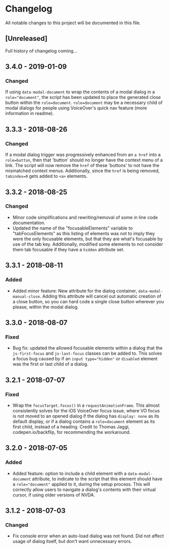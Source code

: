 # Changelog
All notable changes to this project will be documented in this file.

## [Unreleased]
Full history of changelog coming...

## 3.4.0 - 2019-01-09
### Changed
If using `data-modal-document` to wrap the contents of a modal dialog in a `role="document"`, the script has been updated to place the generated close button within the `role=document`.  `role=document` may be a necessary child of modal dialogs for people using VoiceOver's quick nav feature (more information in readme).

## 3.3.3 - 2018-08-26
### Changed
If a modal dialog trigger was progressively enhanced from an `a href` into a `role=button`, then that 'button' should no longer have the context menu of a link.  The script will now remove the `href` of these 'buttons' to not have the mismatched context menus.  Additionally, since the `href` is being removed, `tabindex=0` gets added to `<a>` elements.

## 3.3.2 - 2018-08-25
### Changed
- Minor code simplifications and rewriting/removal of some in line code documentation. 
- Updated the name of the "focusableElements" variable to "tabFocusElements" as this listing of elements was not to imply they were the only focusable elements, but that they are what's focusable by use of the tab key.  Additionally, modified some elements to not consider them tab focusable if they have a `hidden` attribute set.

## 3.3.1 - 2018-08-11
### Added
- Added minor feature: New attribute for the dialog container, `data-modal-manual-close`. Adding this attribute will cancel out automatic creation of a close button, so you can hard code a single close button wherever you please, within the modal dialog.

## 3.3.0 - 2018-08-07
### Fixed
- Bug fix: updated the allowed focusable elements within a dialog that the `js-first-focus` and `js-last-focus` classes can be added to.  This solves a focus bug caused by if an `input type="hidden"` or `disabled` element was the first or last child of a dialog.

## 3.2.1 - 2018-07-07
### Fixed
- Wrap the `focusTarget.focus()` in a `requestAnimationFrame`. This almost consistently solves for the iOS VoiceOver focus issue, where VO focus is not moved to an opened dialog if the dialog has `display: none` as its default display, or if a dialog contains a `role=document` element as its first child, instead of a heading. Credit to Thomas Jaggi, codepen.io/backflip, for recommending the workaround.
  
## 3.2.0 - 2018-07-05
### Added
- Added feature: option to include a child element with a `data-modal-document` attribute, to indicate to the script that this element should have a `role="document"` applied to it, during the setup process. This will correctly allow users to navigate a dialog's contents with their virtual cursor, if using older versions of NVDA.

## 3.1.2 - 2018-07-03
### Changed
- Fix console error when an auto-load dialog was not found. Did not affect usage of dialog itself, but don't want unnecessary errors.
